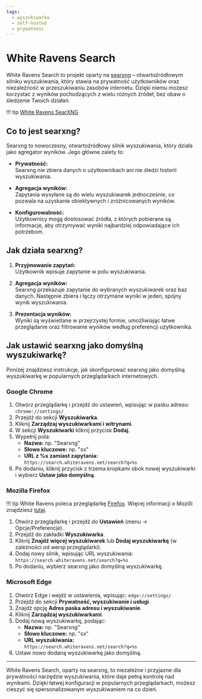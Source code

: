 ```yaml
---
tags:
  - wyszukiwarka
  - self-hosted
  - prywatnosc
---
```


# White Ravens Search

White Ravens Search to projekt oparty na [searxng](https://github.com/searxng/searxng) – otwartoźródłowym silniku wyszukiwania, który stawia na prywatność użytkowników oraz niezależność w przeszukiwaniu zasobów internetu. Dzięki niemu możesz korzystać z wyników pochodzących z wielu różnych źródeł, bez obaw o śledzenie Twoich działań.

!!! tip
    [White Ravens SearXNG](https://search.whiteravens.net/)

## Co to jest searxng?

Searxng to nowoczesny, otwartoźródłowy silnik wyszukiwania, który działa jako agregator wyników. Jego główne zalety to:

- **Prywatność:**  
  Searxng nie zbiera danych o użytkownikach ani nie śledzi historii wyszukiwania.
  
- **Agregacja wyników:**  
  Zapytania wysyłane są do wielu wyszukiwarek jednocześnie, co pozwala na uzyskanie obiektywnych i zróżnicowanych wyników.
  
- **Konfigurowalność:**  
  Użytkownicy mogą dostosować źródła, z których pobierane są informacje, aby otrzymywać wyniki najbardziej odpowiadające ich potrzebom.

## Jak działa searxng?

1. **Przyjmowanie zapytań:**  
   Użytkownik wpisuje zapytanie w polu wyszukiwania.
   
2. **Agregacja wyników:**  
   Searxng przekazuje zapytanie do wybranych wyszukiwarek oraz baz danych. Następnie zbiera i łączy otrzymane wyniki w jeden, spójny wynik wyszukiwania.
   
3. **Prezentacja wyników:**  
   Wyniki są wyświetlane w przejrzystej formie, umożliwiając łatwe przeglądanie oraz filtrowanie wyników według preferencji użytkownika.

## Jak ustawić searxng jako domyślną wyszukiwarkę?

Poniżej znajdziesz instrukcje, jak skonfigurować searxng jako domyślną wyszukiwarkę w popularnych przeglądarkach internetowych.

### Google Chrome

1. Otwórz przeglądarkę i przejdź do ustawień, wpisując w pasku adresu: `chrome://settings/`
2. Przejdź do sekcji **Wyszukiwarka**.
3. Kliknij **Zarządzaj wyszukiwarkami i witrynami**.
4. W sekcji **Wyszukiwarki** kliknij przycisk **Dodaj**.
5. Wypełnij pola:
   - **Nazwa:** np. "Searxng"
   - **Słowo kluczowe:** np. "sx"
   - **URL z %s zamiast zapytania:**  
     `https://search.whiteravens.net/search?q=%s`
6. Po dodaniu, kliknij przycisk z trzema kropkami obok nowej wyszukiwarki i wybierz **Ustaw jako domyślną**.

### Mozilla Firefox

!!! tip
    White Ravens poleca przeglądarkę [Firefox](https://www.mozilla.org/en-US/firefox/features/). Więcej informacji o Mozilli znajdziesz [tutaj](https://www.mozilla.org/en-US/about/).

1. Otwórz przeglądarkę i przejdź do **Ustawień** (menu → Opcje/Preferencje).
2. Przejdź do zakładki **Wyszukiwarka**.
3. Kliknij **Znajdź więcej wyszukiwarek** lub **Dodaj wyszukiwarkę** (w zależności od wersji przeglądarki).
4. Dodaj nowy silnik, wpisując URL wyszukiwania:
   `https://search.whiteravens.net/search?q=%s`
5. Po dodaniu, wybierz searxng jako domyślną wyszukiwarkę.

### Microsoft Edge

1. Otwórz Edge i wejdź w ustawienia, wpisując: `edge://settings/`
2. Przejdź do sekcji **Prywatność, wyszukiwanie i usługi**.
3. Znajdź opcję **Adres paska adresu i wyszukiwanie**.
4. Kliknij **Zarządzaj wyszukiwarkami**.
5. Dodaj nową wyszukiwarkę, podając:
   - **Nazwa:** np. "Searxng"
   - **Słowo kluczowe:** np. "sx"
   - **URL wyszukiwania:**  
     `https://search.whiteravens.net/search?q=%s`
6. Ustaw nowo dodaną wyszukiwarkę jako domyślną.

---

White Ravens Search, oparty na searxng, to niezależne i przyjazne dla prywatności narzędzie wyszukiwania, które daje pełną kontrolę nad wynikami. Dzięki łatwej konfiguracji w popularnych przeglądarkach, możesz cieszyć się spersonalizowanym wyszukiwaniem na co dzień.
